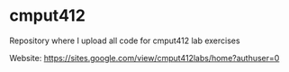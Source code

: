 # cmput412

Repository where I upload all code for cmput412 lab exercises

Website: https://sites.google.com/view/cmput412labs/home?authuser=0
